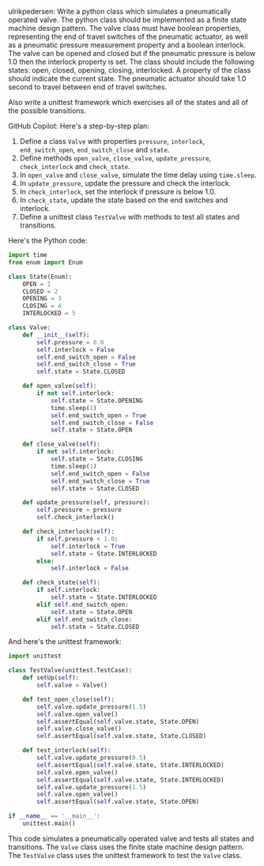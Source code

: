 ulrikpedersen: Write a python class which simulates a pneumatically operated valve. The python class should be implemented as a finite state machine design pattern. The valve class must have boolean properties, representing the end of travel switches of the pneumatic actuator, as well as a pneumatic pressure measurement property and a boolean interlock. The valve can be opened and closed but if the pneumatic pressure is below 1.0 then the interlock property is set. The class should include the following states: open, closed, opening, closing, interlocked. A property of the class should indicate the current state. The pneumatic actuator should take 1.0 second to travel between end of travel switches.

Also write a unittest framework which exercises all of the states and all of the possible transitions.

GitHub Copilot: Here's a step-by-step plan:

1. Define a class `Valve` with properties `pressure`, `interlock`, `end_switch_open`, `end_switch_close` and `state`.
2. Define methods `open_valve`, `close_valve`, `update_pressure`, `check_interlock` and `check_state`.
3. In `open_valve` and `close_valve`, simulate the time delay using `time.sleep`.
4. In `update_pressure`, update the pressure and check the interlock.
5. In `check_interlock`, set the interlock if pressure is below 1.0.
6. In `check_state`, update the state based on the end switches and interlock.
7. Define a unittest class `TestValve` with methods to test all states and transitions.

Here's the Python code:

```python
import time
from enum import Enum

class State(Enum):
    OPEN = 1
    CLOSED = 2
    OPENING = 3
    CLOSING = 4
    INTERLOCKED = 5

class Valve:
    def __init__(self):
        self.pressure = 0.0
        self.interlock = False
        self.end_switch_open = False
        self.end_switch_close = True
        self.state = State.CLOSED

    def open_valve(self):
        if not self.interlock:
            self.state = State.OPENING
            time.sleep(1)
            self.end_switch_open = True
            self.end_switch_close = False
            self.state = State.OPEN

    def close_valve(self):
        if not self.interlock:
            self.state = State.CLOSING
            time.sleep(1)
            self.end_switch_open = False
            self.end_switch_close = True
            self.state = State.CLOSED

    def update_pressure(self, pressure):
        self.pressure = pressure
        self.check_interlock()

    def check_interlock(self):
        if self.pressure < 1.0:
            self.interlock = True
            self.state = State.INTERLOCKED
        else:
            self.interlock = False

    def check_state(self):
        if self.interlock:
            self.state = State.INTERLOCKED
        elif self.end_switch_open:
            self.state = State.OPEN
        elif self.end_switch_close:
            self.state = State.CLOSED
```

And here's the unittest framework:

```python
import unittest

class TestValve(unittest.TestCase):
    def setUp(self):
        self.valve = Valve()

    def test_open_close(self):
        self.valve.update_pressure(1.5)
        self.valve.open_valve()
        self.assertEqual(self.valve.state, State.OPEN)
        self.valve.close_valve()
        self.assertEqual(self.valve.state, State.CLOSED)

    def test_interlock(self):
        self.valve.update_pressure(0.5)
        self.assertEqual(self.valve.state, State.INTERLOCKED)
        self.valve.open_valve()
        self.assertEqual(self.valve.state, State.INTERLOCKED)
        self.valve.update_pressure(1.5)
        self.valve.open_valve()
        self.assertEqual(self.valve.state, State.OPEN)

if __name__ == '__main__':
    unittest.main()
```

This code simulates a pneumatically operated valve and tests all states and transitions. The `Valve` class uses the finite state machine design pattern. The `TestValve` class uses the unittest framework to test the `Valve` class.
